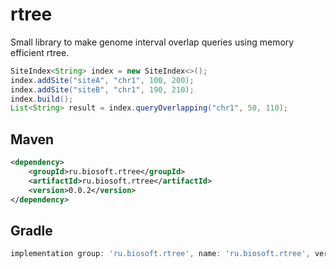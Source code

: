 # rtree
Small library to make genome interval overlap queries using memory efficient rtree.

```java
SiteIndex<String> index = new SiteIndex<>();
index.addSite("siteA", "chr1", 100, 200);
index.addSite("siteB", "chr1", 190, 210);
index.build();
List<String> result = index.queryOverlapping("chr1", 50, 110);
```

## Maven

```xml
<dependency>
    <groupId>ru.biosoft.rtree</groupId>
    <artifactId>ru.biosoft.rtree</artifactId>
    <version>0.0.2</version>
</dependency>
```

## Gradle

```groovy
implementation group: 'ru.biosoft.rtree', name: 'ru.biosoft.rtree', version: '0.0.2'
```